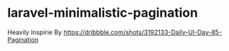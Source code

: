 # laravel-minimalistic-pagination

Heavily Inspirie By
https://dribbble.com/shots/3192133-Daily-UI-Day-85-Pagination

